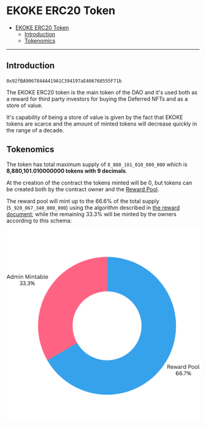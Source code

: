 # EKOKE ERC20 Token

- [EKOKE ERC20 Token](#ekoke-erc20-token)
  - [Introduction](#introduction)
  - [Tokenomics](#tokenomics)

---

## Introduction

`0x92fBA9067844A419A1C394197aE406768555F71b`

The EKOKE ERC20 token is the main token of the DAO and it's used both as a reward for third party investors for buying the Deferred NFTs and as a store of value.

It's capability of being a store of value is given by the fact that EKOKE tokens are scarce and the amount of minted tokens will decrease quickly in the range of a decade.

## Tokenomics

The token has total maximum supply of `8_880_101_010_000_000` which is **8,880,101.010000000 tokens with 9 decimals**.

At the creation of the contract the tokens minted will be 0, but tokens can be created both by the contract owner and the [Reward Pool](./RewardPool.md).

The reward pool will mint up to the 66.6% of the total supply (`5_920_067_340_000_000`) using the algorithm described in [the reward document](../reward.md); while the remaining 33.3% will be minted by the owners according to this schema:

![ekoke tokenomics chart](../../assets/images/ekoke-supply.png)
